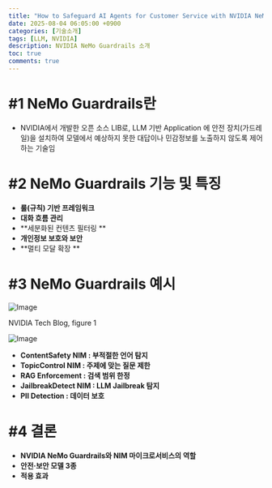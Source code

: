 ```yaml
---
title: "How to Safeguard AI Agents for Customer Service with NVIDIA NeMo Guardrails - 소개"
date: 2025-08-04 06:05:00 +0900
categories: [기술소개]
tags: [LLM, NVIDIA]
description: NVIDIA NeMo Guardrails 소개
toc: true
comments: true
---
```


# #1 NeMo Guardrails란

- NVIDIA에서 개발한 오픈 소스 LIB로, LLM 기반 Application 에 안전 장치(가드레일)을 설치하여 모델에서 예상하지 못한 대답이나 민감정보를 노출하지 않도록 제어하는 기술임
# #2 NeMo Guardrails 기능 및 특징

- **룰(규칙) 기반 프레임워크**
- **대화 흐름 관리**
- **세분화된 컨텐츠 필터링 **
- **개인정보 보호와 보안**
- **멀티 모달 확장 **
# #3 NeMo Guardrails 예시

![Image](https://prod-files-secure.s3.us-west-2.amazonaws.com/e6db513d-ec54-40ff-aa74-2487b0bcfe15/b6671cd6-6d41-4c3a-a95a-a284fd8a8396/arcitecture-nvidia-nemo-guardrails-intelligent-virtual-ai-assistants-customer-service-2.png?X-Amz-Algorithm=AWS4-HMAC-SHA256&X-Amz-Content-Sha256=UNSIGNED-PAYLOAD&X-Amz-Credential=ASIAZI2LB466YGUUEK7U%2F20250805%2Fus-west-2%2Fs3%2Faws4_request&X-Amz-Date=20250805T002814Z&X-Amz-Expires=3600&X-Amz-Security-Token=IQoJb3JpZ2luX2VjEBcaCXVzLXdlc3QtMiJHMEUCIE5gCh%2FCYopAZKS34wyPPmCPLZlAUTfAHUG7vQXp2ShHAiEAwBbya%2BOPLDEyZ00SPAwrbaycHU2XC3%2F2bfeS5rdt70Aq%2FwMIUBAAGgw2Mzc0MjMxODM4MDUiDDMOB5BYijGDPOjfDyrcA%2FCuJ13N42aHbquPMJfw8X2EE79AmFp8OIA0ATQIQELbJIC8X0znRX1GwZBG2ZiCF5Gxpav7KioAvtqqfpt11O331Ysw%2Fl9W0T6iGRDozZpQQ5Y3QNHNHgQWaE6ikrl%2FYwt3M5cEvVjeRG%2Fcg%2Fc9WTmusOCv61kPnhny39fT2dk8mNgifRoRv50OwwWyj01%2FZzGg8nOtov1ml6KAeYtG%2FeqQySMP73ypDO20V37uiy0R8C%2FVPK5i5JpAd4PeKnNGARaIhx98vLlLitDpfQGcJAqmEjvbtg2Sp1u3cY5vZ1Lw41qiuIqR51Slo%2FgEsTfLDXnJX4JaCy%2FK5FIwijj4xnoDpBh3UcufUpSX2exGlUPNJYARuYk8VrthTCZCXZUrsDKZQ6utZXa7%2FloCc%2FK2ywEdqDsm%2FQ%2FEi0Y5CTZbWiK01S%2B3RTwayj7Gm2QiGVdfRbBAtZPzpIEIErFQkoK6KMkshxija%2BuQ7uYkrEfStJ%2FICjVycIzlhOVYrQw6ws%2B41JEzlnNk1LdWJoQlitVrFDZ8KsPK3f6%2F%2BvAjKK7a5wZuxbZUgt84B0Z0HibxV3pi2CiGCOlnZG2fRyCll9TGpWdCDsq%2BpSxZq4ugNi7LcVnuSpG76kPs3OntxR4dMNP0xMQGOqUB3Maj3ezD%2FQmdvG5blC%2FsgwumQtkZHBeJb7urq2JsH3wER1CURTEzrvf8XFiHQ7Pt1kgmQLkOEAi5EgjhLU1M44PEAcK8UNW%2FIiLWzuGcE2XulPc5%2BNRgbcyQo0%2F3ylyEoHsYTEvnvrG%2F6Y3mv0LkgW01OKypGpXK6eQXMI%2Fqr8nPQS7kgEdh%2BTDGImkqWXY7fWXj%2FsoPGGAUBX6MijiQ7roa1kve&X-Amz-Signature=b281aa4fdd29f9949578e947b1e05144daed7bedc477b71458c8b0464c554a75&X-Amz-SignedHeaders=host&x-amz-checksum-mode=ENABLED&x-id=GetObject)

NVIDIA Tech Blog, figure 1

![Image](https://prod-files-secure.s3.us-west-2.amazonaws.com/e6db513d-ec54-40ff-aa74-2487b0bcfe15/e47fdbc0-9809-4a57-929d-89d8c3a76b01/image.png?X-Amz-Algorithm=AWS4-HMAC-SHA256&X-Amz-Content-Sha256=UNSIGNED-PAYLOAD&X-Amz-Credential=ASIAZI2LB466YGUUEK7U%2F20250805%2Fus-west-2%2Fs3%2Faws4_request&X-Amz-Date=20250805T002814Z&X-Amz-Expires=3600&X-Amz-Security-Token=IQoJb3JpZ2luX2VjEBcaCXVzLXdlc3QtMiJHMEUCIE5gCh%2FCYopAZKS34wyPPmCPLZlAUTfAHUG7vQXp2ShHAiEAwBbya%2BOPLDEyZ00SPAwrbaycHU2XC3%2F2bfeS5rdt70Aq%2FwMIUBAAGgw2Mzc0MjMxODM4MDUiDDMOB5BYijGDPOjfDyrcA%2FCuJ13N42aHbquPMJfw8X2EE79AmFp8OIA0ATQIQELbJIC8X0znRX1GwZBG2ZiCF5Gxpav7KioAvtqqfpt11O331Ysw%2Fl9W0T6iGRDozZpQQ5Y3QNHNHgQWaE6ikrl%2FYwt3M5cEvVjeRG%2Fcg%2Fc9WTmusOCv61kPnhny39fT2dk8mNgifRoRv50OwwWyj01%2FZzGg8nOtov1ml6KAeYtG%2FeqQySMP73ypDO20V37uiy0R8C%2FVPK5i5JpAd4PeKnNGARaIhx98vLlLitDpfQGcJAqmEjvbtg2Sp1u3cY5vZ1Lw41qiuIqR51Slo%2FgEsTfLDXnJX4JaCy%2FK5FIwijj4xnoDpBh3UcufUpSX2exGlUPNJYARuYk8VrthTCZCXZUrsDKZQ6utZXa7%2FloCc%2FK2ywEdqDsm%2FQ%2FEi0Y5CTZbWiK01S%2B3RTwayj7Gm2QiGVdfRbBAtZPzpIEIErFQkoK6KMkshxija%2BuQ7uYkrEfStJ%2FICjVycIzlhOVYrQw6ws%2B41JEzlnNk1LdWJoQlitVrFDZ8KsPK3f6%2F%2BvAjKK7a5wZuxbZUgt84B0Z0HibxV3pi2CiGCOlnZG2fRyCll9TGpWdCDsq%2BpSxZq4ugNi7LcVnuSpG76kPs3OntxR4dMNP0xMQGOqUB3Maj3ezD%2FQmdvG5blC%2FsgwumQtkZHBeJb7urq2JsH3wER1CURTEzrvf8XFiHQ7Pt1kgmQLkOEAi5EgjhLU1M44PEAcK8UNW%2FIiLWzuGcE2XulPc5%2BNRgbcyQo0%2F3ylyEoHsYTEvnvrG%2F6Y3mv0LkgW01OKypGpXK6eQXMI%2Fqr8nPQS7kgEdh%2BTDGImkqWXY7fWXj%2FsoPGGAUBX6MijiQ7roa1kve&X-Amz-Signature=abed97949fce419c06b016791b4dd8b6f47a8f843f91f17df9685fe94f7b4f49&X-Amz-SignedHeaders=host&x-amz-checksum-mode=ENABLED&x-id=GetObject)

- **ContentSafety NIM : 부적절한 언어 탐지**
- **TopicControl NIM : 주제에 맞는 질문 제한**
- **RAG Enforcement : 검색 범위 한정**
- **JailbreakDetect NIM : LLM Jailbreak 탐지**
- **PII Detection : 데이터 보호**
# #4 결론

- **NVIDIA NeMo Guardrails와 NIM 마이크로서비스의 역할**
- **안전·보안 모델 3종**
- **적용 효과**

